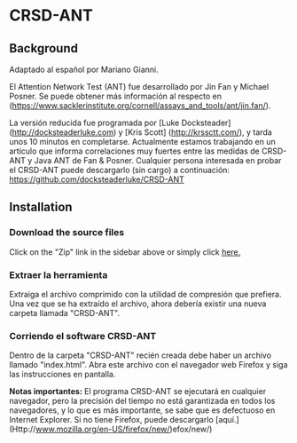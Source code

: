 CRSD-ANT
======================
Background
----------
Adaptado al español por Mariano Gianni.

El Attention Network Test (ANT) fue desarrollado por Jin Fan y Michael Posner. Se puede obtener más información al respecto en (https://www.sacklerinstitute.org/cornell/assays_and_tools/ant/jin.fan/).

La versión reducida fue programada por [Luke Docksteader] (http://docksteaderluke.com) y [Kris Scott] (http://krssctt.com/), y tarda unos 10 minutos en completarse. Actualmente estamos trabajando en un artículo que informa correlaciones muy fuertes entre las medidas de CRSD-ANT y Java ANT de Fan & Posner. Cualquier persona interesada en probar el CRSD-ANT puede descargarlo (sin cargo) a continuación: https://github.com/docksteaderluke/CRSD-ANT

Installation
------------
### Download the source files
Click on the "Zip" link in the sidebar above or simply click [here.](https://github.com/docksteaderluke/CRSD-ANT/archive/master.zip)

### Extraer la herramienta
Extraiga el archivo comprimido con la utilidad de compresión que prefiera. Una vez que se ha extraído el archivo, ahora debería existir una nueva carpeta llamada "CRSD-ANT".

### Corriendo el software CRSD-ANT 
Dentro de la carpeta "CRSD-ANT" recién creada debe haber un archivo llamado "index.html". Abra este archivo con el navegador web Firefox y siga las instrucciones en pantalla.

**Notas importantes:** 
El programa CRSD-ANT se ejecutará en cualquier navegador, pero la precisión del tiempo no está garantizada en
todos los navegadores, y lo que es más importante, se sabe que es defectuoso en Internet Explorer.
Si no tiene Firefox, puede descargarlo [aquí.] (Http://www.mozilla.org/en-US/firefox/new/)efox/new/)

